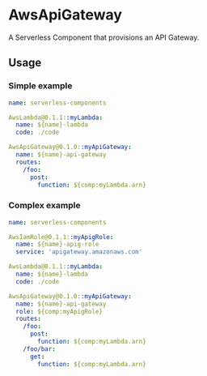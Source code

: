 # AwsApiGateway

A Serverless Component that provisions an API Gateway.

## Usage

### Simple example

```yaml
name: serverless-components

AwsLambda@0.1.1::myLambda:
  name: ${name}-lambda
  code: ./code

AwsApiGateway@0.1.0::myApiGateway:
  name: ${name}-api-gateway
  routes:
    /foo:
      post:
        function: ${comp:myLambda.arn}
```

### Complex example

```yaml
name: serverless-components

AwsIamRole@0.1.1::myApigRole:
  name: ${name}-apig-role
  service: 'apigateway.amazonaws.com'

AwsLambda@0.1.1::myLambda:
  name: ${name}-lambda
  code: ./code

AwsApiGateway@0.1.0::myApiGateway:
  name: ${name}-api-gateway
  role: ${comp:myApigRole}
  routes:
    /foo:
      post:
        function: ${comp:myLambda.arn}
    /foo/bar:
      get:
        function: ${comp:myLambda.arn}
```

